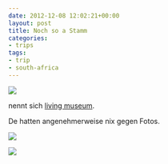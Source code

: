 ```yaml
---
date: 2012-12-08 12:02:21+00:00
layout: post
title: Noch so a Stamm
categories:
- trips
tags:
- trip
- south-africa
---
```


[![](http://clemi.ag3r.at/wp-content/uploads/2012/12/wpid-Photo-08.12.2012-0712.jpg)](http://http://clemi.ag3r.at/wp-content/uploads/2012/12/wpid-Photo-08.12.2012-0712.jpg)





nennt sich [living museum](http://www.lcfn.info/en/damara/damara-home).

<!-- more -->

De hatten angenehmerweise nix gegen Fotos.



[![](http://clemi.ag3r.at/wp-content/uploads/2012/12/wpid-Photo-08.12.2012-0713.jpg)](http://clemi.ag3r.at/wp-content/uploads/2012/12/wpid-Photo-08.12.2012-0713.jpg)

[![](file://localhost/private/var/mobile/Applications/6585853B-D407-4FDA-AD15-E25AC647B8E1/tmp/offline_image_E3F6D92E-3D87-42F0-8694-D163F7003643.jpg)](assets-library://asset/asset.NEF?id=E3F6D92E-3D87-42F0-8694-D163F7003643&ext=NEF)




